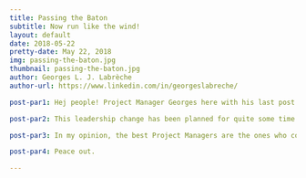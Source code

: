```yaml
---
title: Passing the Baton
subtitle: Now run like the wind!
layout: default
date: 2018-05-22
pretty-date: May 22, 2018
img: passing-the-baton.jpg
thumbnail: passing-the-baton.jpg
author: Georges L. J. Labrèche
author-url: https://www.linkedin.com/in/georgeslabreche/

post-par1: Hej people! Project Manager Georges here with his last post as a Project Manager! That's right, now that the Critical Design has been submitted it is time for more capable leadership to take this baby into the next level and actually build it. Plus, I suspect the team is getting a bit weary of me assigning them tasks like hot potatoes fresh out of the oven. Change is good! Who is the new PM, you ask? Drumroll... Natalie Lawton!

post-par2: This leadership change has been planned for quite some time actually. More precisely, since I found out that I wasn't going to be able to be physically present at our Space Campus home base in Kiruna during the very exciting Experiment Building and Testing phase of the project. I leave at the end of this month and won't be back to Space Campus until early October, just a few weeks prior our launch window. There are several ways I can still contribute remotely, notably with documentation, outreach, assisting our new fearless leader, and hopefully I can team up with Ansyar and Gustav with software development efforts.

post-par3: In my opinion, the best Project Managers are the ones who continuously aim to make themselves redundant. I definitely got a lot of help from Natalie in this aspect where she's basically been acting as a Deputy Project Manager for quite some time now and has taken many initiatives towards ensuring that our output is at a high standard that we can all be proud of. Because of this, the transition is happening quite smoothly and I'm sure the team will do a fantastic job supporting her leadership. Got Natalie! Go Team!

post-par4: Peace out. 

---
```

